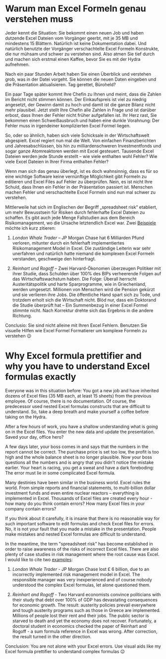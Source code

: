 # Warum man Excel Formeln genau verstehen muss

Jeder kennt die Situation: Sie bekommt einen neuen Job und haben dutzende Excel Dateien vom Vorgänger geerbt, mit je 35 MB und mindestens 15 Blättern. Natürlich ist keine Dokumentation dabei. Und natürlich benutzte der Vorgänger verschachtelte Excel Formeln Konstrukte, die nur mühsam und schwer zu verstehen sind. Also atmen Sie tief durch und machen sich erstmal einen Kaffee, bevor Sie es mit der Hydra aufnehmen.  

Nach ein paar Stunden Arbeit haben Sie einen Überblick und verstehen grob, was in der Datei vorgeht. Sie können die neuen Daten eingeben und die Präsentation aktualisieren. Tag gerettet, Büroheld? 

Ein paar Tage später kommt Ihre Chefin zu Ihnen und meint, dass die Zahlen im Bericht nicht stimmen können. Der Einkaufspreis ist viel zu niedrig angesetzt, der Gewinn damit zu hoch und damit ist die ganze Bilanz nicht mehr plausibel. Jetzt stellt Ihre Chefin alle Zahlen in Frage und ist darüber erbost, dass Ihnen der Fehler nicht früher aufgefallen ist. Ihr Herz rast, Sie bekommen einen Schweißausbruch und haben eine dunkle Vorahnung: Der Fehler muss in irgendeiner komplizierten Excel Formel liegen.

So, oder so ähnlich, haben sich viele Schicksale in der Wirtschaftswelt abgespielt. Excel regiert nun mal die Welt. Von einfachen Finanzberichten und Jahresabschlüssen, bis hin zu milliardenschweren Investmentfonds und sogar ganze Atomreaktoren werden mit Excel gesteuert. Tausende Excel Dateien werden jede Stunde erstellt – wie viele enthalten wohl Fehler? Wie viele Excel Dateien in Ihrer Firma enthalten Fehler? 

Wenn man sich das genau überlegt, ist es doch wahnsinnig, dass es für so eine wichtige Software keine vernünftige Möglichkeit gibt Formeln zu editieren und Excel Files auf Fehler zu überprüfen. Nein, es ist nicht Ihre Schuld, dass Ihnen ein Fehler in der Präsentation passiert ist. Menschen machen Fehler und verschachtelte Excel Formeln sind nun mal schwer zu verstehen.

Mittlerweile hat sich im Englischen der Begriff „spreadsheet risk“ etabliert, um mehr Bewusstsein für Risiken durch fehlerhafte Excel Dateien zu schaffen. Es gibt auch jede Menge Fallstudien aus dem Bereich Risikomanagement, wo die Ursache letztendlich Excel war. Zwei [Beispiele](https://www.nytimes.com/2013/04/19/opinion/krugman-the-excel-depression.html) möchte ich kurz zitieren: 

1. _London Whale Trader_ – JP Morgan Chase hat 6 Milliarden Pfund verloren, mitunter durch ein fehlerhaft implementiertes Risikomanagement Model in Excel. Die zuständige Leiterin war sehr unerfahren und natürlich hatte niemand die komplexen Excel Formeln verstanden, geschweige den hinterfragt. 

2. _Reinhart und Rogoff_ – Zwei Harvard-Ökonomen überzeugen Politiker mit ihrer Studie, dass Schulden über 100% des BIPs verheerende Folgen auf das Wirtschaftswachstum haben. Die Folge: Überall herrscht Austeritätspolitik und harte Sparprogramme, wie in Griechenland, werden umgesetzt. Millionen von Menschen wird die Pension gekürzt und sie verlieren ihre Jobs. Die öffentliche Hand spart sich zu Tode, und trotzdem erholt sich die Wirtschaft nicht. Blöd nur, dass ein Doktorand die Studie überprüft hat – Ein Summenbezug in einer Excel Formel stimmte nicht. Nach Korrektur drehte sich das Ergebnis in die andere Richtung. 

Conclusio: Sie sind nicht alleine mit Ihren Excel Fehlern. Benutzen Sie visuelle Hilfen wie Excel Formel Formatierer um komplexe Formeln zu verstehen 😉 




# Why Excel formula prettifier and why you have to understand Excel formulas exactly

Everyone was in this situation before: You got a new job and have inherited dozens of Excel files (35 MB each, at least 15 sheets) from the previous employee. Of course, there is no documentation. Of course, the predecessor used nested Excel formulas constructs that are difficult to understand. So, take a deep breath and make yourself a coffee before taking on the Hydra.

After a few hours of work, you have a shallow understanding what is going on in the Excel files. You enter the new data and update the presentation. Saved your day, office hero?

A few days later, your boss comes in and says that the numbers in the report cannot be correct. The purchase price is set too low, the profit is too high and the whole balance sheet is no longer plausible. Now your boss questions all the numbers and is angry that you didn't notice the mistake earlier. Your heart is racing, you get a sweat and have a dark foreboding: The error must lie in some complicated Excel formula.

Many destinies have been similar in the business world. Excel rules the world. From simple reports and financial statements, to multi-billion dollar investment funds and even entire nuclear reactors – everything is implemented in Excel. Thousands of Excel files are created every hour - how many do you think contain errors? How many Excel files in your company contain errors?

If you think about it carefully, it is insane that there is no reasonable way for such important software to edit formulas and check Excel files for errors. No, it is not your fault that you made a mistake in the presentation. People make mistakes and nested Excel formulas are difficult to understand.

In the meantime, the term "spreadsheet risk" has become established in order to raise awareness of the risks of incorrect Excel files. There are also plenty of case studies in risk management where the root cause was Excel. I would like to cite two [examples](https://www.nytimes.com/2013/04/19/opinion/krugman-the-excel-depression.html):

1. _London Whale Trader_ - JP Morgan Chase lost £ 6 billion, due to an incorrectly implemented risk management model in Excel. The responsible manager was very inexperienced and of course nobody understood the complex Excel formulas, let alone questioned them.

2. _Reinhart and Rogoff_ - Two Harvard economists convince politicians with their study that debt over 100% of GDP has devastating consequences for economic growth. The result: austerity policies prevail everywhere and tough austerity programs such as those in Greece are implemented. Millions of people lost their rent and their jobs. The public sector is starved to death and yet the economy does not recover. Fortunately, a doctoral student in economics checked the paper of Reinhart and Rogoff - a sum formula reference in Excel was wrong. After correction, the result turned in the other direction.

Conclusion: You are not alone with your Excel errors. Use visual aids like my Excel formula prettifier to understand complex formulas 😉
